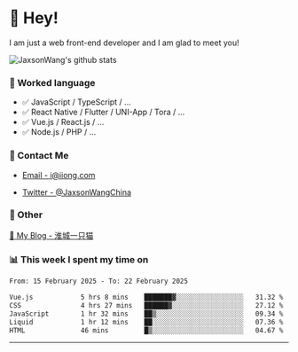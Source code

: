 # 👋 Hey!

I am just a web front-end developer and I am glad to meet you!

![JaxsonWang's github stats](https://github-readme-stats.vercel.app/api?username=JaxsonWang&&show_icons=true&&title_color=1abc9c&&icon_color=1abc9c)


### 📝 Worked language

- ✅ JavaScript / TypeScript / ...
- ✅ React Native / Flutter / UNI-App / Tora / ...
- ✅ Vue.js / React.js / ...
- ✅ Node.js / PHP / ...

### 📮 Contact Me

- [Email - i@iiong.com](mailto:i@iiong.com)

- [Twitter - @JaxsonWangChina](https://twitter.com/JaxsonWangChina)

### 🤪 Other

[📌 My Blog - 淮城一只猫](https://iiong.com)

### 📊 This week I spent my time on

<!--START_SECTION:waka-->

```txt
From: 15 February 2025 - To: 22 February 2025

Vue.js            5 hrs 8 mins    ███████▓░░░░░░░░░░░░░░░░░   31.32 %
CSS               4 hrs 27 mins   ██████▓░░░░░░░░░░░░░░░░░░   27.12 %
JavaScript        1 hr 32 mins    ██▒░░░░░░░░░░░░░░░░░░░░░░   09.34 %
Liquid            1 hr 12 mins    ██░░░░░░░░░░░░░░░░░░░░░░░   07.36 %
HTML              46 mins         █▒░░░░░░░░░░░░░░░░░░░░░░░   04.67 %
```

<!--END_SECTION:waka-->

---

